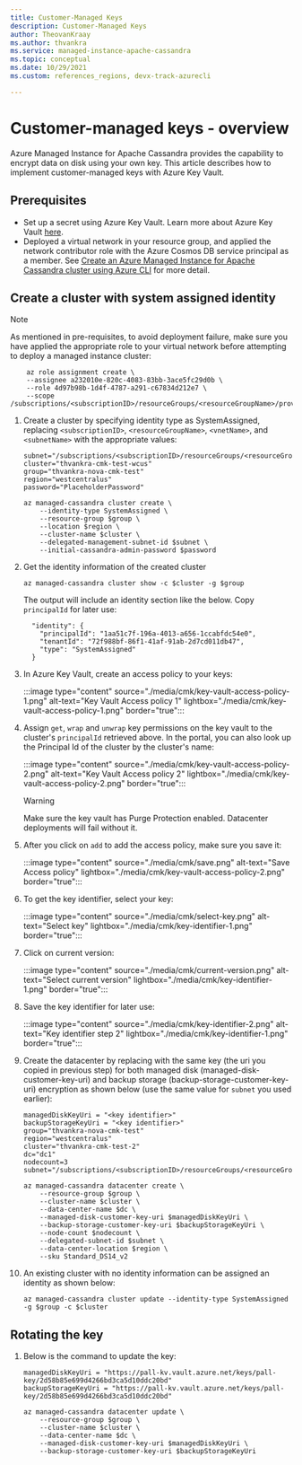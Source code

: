 ```yaml
---
title: Customer-Managed Keys
description: Customer-Managed Keys
author: TheovanKraay
ms.author: thvankra
ms.service: managed-instance-apache-cassandra
ms.topic: conceptual
ms.date: 10/29/2021
ms.custom: references_regions, devx-track-azurecli

---
```


# Customer-managed keys - overview

Azure Managed Instance for Apache Cassandra provides the capability to encrypt data on disk using your own key. This article describes how to implement customer-managed keys with Azure Key Vault.

## Prerequisites

- Set up a secret using Azure Key Vault. Learn more about Azure Key Vault [here](/azure/key-vault/secrets/about-secrets).
- Deployed a virtual network in your resource group, and applied the network contributor role with the Azure Cosmos DB service principal as a member. See [Create an Azure Managed Instance for Apache Cassandra cluster using Azure CLI](create-cluster-cli.md) for more detail. 


## <a id="create-cluster"></a>Create a cluster with system assigned identity

   > [!NOTE]
   > As mentioned in pre-requisites, to avoid deployment failure, make sure you have applied the appropriate role to your virtual network before attempting to deploy a managed instance cluster:
   > ```azurecli-interactive  
   >     az role assignment create \
   >     --assignee a232010e-820c-4083-83bb-3ace5fc29d0b \
   >     --role 4d97b98b-1d4f-4787-a291-c67834d212e7 \
   >     --scope /subscriptions/<subscriptionID>/resourceGroups/<resourceGroupName>/providers/Microsoft.Network/virtualNetworks/<vnetName>
   > ```

1. Create a cluster by specifying identity type as SystemAssigned, replacing `<subscriptionID>`, `<resourceGroupName>`, `<vnetName>`, and `<subnetName>` with the appropriate values:

    ```azurecli-interactive    
    subnet="/subscriptions/<subscriptionID>/resourceGroups/<resourceGroupName>/providers/Microsoft.Network/virtualNetworks/<vnetName>/subnets/<subnetName>"
    cluster="thvankra-cmk-test-wcus"
    group="thvankra-nova-cmk-test"
    region="westcentralus"
    password="PlaceholderPassword"
    
    az managed-cassandra cluster create \
        --identity-type SystemAssigned \
        --resource-group $group \
        --location $region \
        --cluster-name $cluster \
        --delegated-management-subnet-id $subnet \
        --initial-cassandra-admin-password $password
    ```

1. Get the identity information of the created cluster

    ```azurecli-interactive
    az managed-cassandra cluster show -c $cluster -g $group
    ```

    The output will include an identity section like the below. Copy `principalId` for later use:

    ```shell
      "identity": {
        "principalId": "1aa51c7f-196a-4013-a656-1ccabfdc54e0",
        "tenantId": "72f988bf-86f1-41af-91ab-2d7cd011db47",
        "type": "SystemAssigned"
      }
    ```
 
1. In Azure Key Vault, create an access policy to your keys:

   :::image type="content" source="./media/cmk/key-vault-access-policy-1.png" alt-text="Key Vault Access policy 1" lightbox="./media/cmk/key-vault-access-policy-1.png" border="true":::

1. Assign `get`, `wrap` and `unwrap` key permissions on the key vault to the cluster's `principalId` retrieved above. In the portal, you can also look up the Principal Id of the cluster by the cluster's name:
 

   :::image type="content" source="./media/cmk/key-vault-access-policy-2.png" alt-text="Key Vault Access policy 2" lightbox="./media/cmk/key-vault-access-policy-2.png" border="true":::

   > [!WARNING]
   > Make sure the key vault has Purge Protection enabled. Datacenter deployments will fail without it. 

1. After you click on `add` to add the access policy, make sure you save it:

   :::image type="content" source="./media/cmk/save.png" alt-text="Save Access policy" lightbox="./media/cmk/key-vault-access-policy-2.png" border="true":::

1. To get the key identifier, select your key:

   :::image type="content" source="./media/cmk/select-key.png" alt-text="Select key" lightbox="./media/cmk/key-identifier-1.png" border="true":::

1. Click on current version:

   :::image type="content" source="./media/cmk/current-version.png" alt-text="Select current version" lightbox="./media/cmk/key-identifier-1.png" border="true":::

1. Save the key identifier for later use:

   :::image type="content" source="./media/cmk/key-identifier-2.png" alt-text="Key identifier step 2" lightbox="./media/cmk/key-identifier-1.png" border="true":::


1. Create the datacenter by replacing <key identifier> with the same key (the uri you copied in previous step) for both managed disk (managed-disk-customer-key-uri) and backup storage (backup-storage-customer-key-uri) encryption as shown below (use the same value for `subnet` you used earlier): 

    ```azurecli-interactive
    managedDiskKeyUri = "<key identifier>"
    backupStorageKeyUri = "<key identifier>"
    group="thvankra-nova-cmk-test"
    region="westcentralus"
    cluster="thvankra-cmk-test-2"
    dc="dc1"
    nodecount=3
    subnet="/subscriptions/<subscriptionID>/resourceGroups/<resourceGroupName>/providers/Microsoft.Network/virtualNetworks/<vnetName>/subnets/<subnetName>"
        
    az managed-cassandra datacenter create \
        --resource-group $group \
        --cluster-name $cluster \
        --data-center-name $dc \
        --managed-disk-customer-key-uri $managedDiskKeyUri \
        --backup-storage-customer-key-uri $backupStorageKeyUri \
        --node-count $nodecount \
        --delegated-subnet-id $subnet \
        --data-center-location $region \
        --sku Standard_DS14_v2
    ```

1. An existing cluster with no identity information can be assigned an identity as shown below:

    ```azurecli-interactive
    az managed-cassandra cluster update --identity-type SystemAssigned -g $group -c $cluster
    ```

## <a id="update-cluster"></a>Rotating the key

1. Below is the command to update the key:

    ```azurecli-interactive
    managedDiskKeyUri = "https://pall-kv.vault.azure.net/keys/pall-key/2d58b85e699d4266bd3ca5d10ddc20bd"
    backupStorageKeyUri = "https://pall-kv.vault.azure.net/keys/pall-key/2d58b85e699d4266bd3ca5d10ddc20bd"
    
    az managed-cassandra datacenter update \
        --resource-group $group \
        --cluster-name $cluster \ 
        --data-center-name $dc \
        --managed-disk-customer-key-uri $managedDiskKeyUri \
        --backup-storage-customer-key-uri $backupStorageKeyUri
    ```